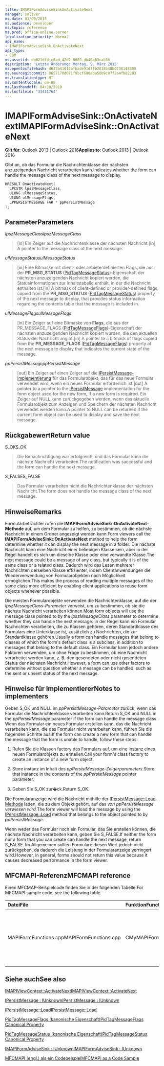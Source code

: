 ```yaml
---
title: IMAPIFormAdviseSinkOnActivateNext
manager: soliver
ms.date: 03/09/2015
ms.audience: Developer
ms.topic: reference
ms.prod: office-online-server
localization_priority: Normal
api_name:
- IMAPIFormAdviseSink.OnActivateNext
api_type:
- COM
ms.assetid: db621dfd-c6ad-42d2-8089-db40a63cab36
description: 'Letzte Änderung: Montag, 9. März 2015'
ms.openlocfilehash: d647b41018afbade91dffb2818b48b0738148855
ms.sourcegitcommit: 8657170d071f9bcf680aba50b9c07f2a4fb82283
ms.translationtype: MT
ms.contentlocale: de-DE
ms.lasthandoff: 04/28/2019
ms.locfileid: "33411764"
---
```

# <a name="imapiformadvisesinkonactivatenext"></a><span data-ttu-id="fe29e-103">IMAPIFormAdviseSink::OnActivateNext</span><span class="sxs-lookup"><span data-stu-id="fe29e-103">IMAPIFormAdviseSink::OnActivateNext</span></span>

  
  
<span data-ttu-id="fe29e-104">**Gilt für**: Outlook 2013 | Outlook 2016</span><span class="sxs-lookup"><span data-stu-id="fe29e-104">**Applies to**: Outlook 2013 | Outlook 2016</span></span> 
  
<span data-ttu-id="fe29e-105">Gibt an, ob das Formular die Nachrichtenklasse der nächsten anzuzeigenden Nachricht verarbeiten kann.</span><span class="sxs-lookup"><span data-stu-id="fe29e-105">Indicates whether the form can handle the message class of the next message to display.</span></span>
  
```cpp
HRESULT OnActivateNext(
  LPCSTR lpszMessageClass,
  ULONG ulMessageStatus,
  ULONG ulMessageFlags,
  LPPERSISTMESSAGE FAR * ppPersistMessage
);
```

## <a name="parameters"></a><span data-ttu-id="fe29e-106">Parameter</span><span class="sxs-lookup"><span data-stu-id="fe29e-106">Parameters</span></span>

 <span data-ttu-id="fe29e-107">_lpszMessageClass_</span><span class="sxs-lookup"><span data-stu-id="fe29e-107">_lpszMessageClass_</span></span>
  
> <span data-ttu-id="fe29e-108">[in] Ein Zeiger auf die Nachrichtenklasse der nächsten Nachricht.</span><span class="sxs-lookup"><span data-stu-id="fe29e-108">[in] A pointer to the message class of the next message.</span></span>
    
 <span data-ttu-id="fe29e-109">_ulMessageStatus_</span><span class="sxs-lookup"><span data-stu-id="fe29e-109">_ulMessageStatus_</span></span>
  
> <span data-ttu-id="fe29e-110">[in] Eine Bitmaske mit client- oder anbieterdefinierten Flags, die aus der **PR_MSG_STATUS** ([PidTagMessageStatus](pidtagmessagestatus-canonical-property.md))-Eigenschaft der nächsten anzuzeigenden Nachricht kopiert werden, die Statusinformationen zur Inhaltstabelle enthält, in der die Nachricht enthalten ist.</span><span class="sxs-lookup"><span data-stu-id="fe29e-110">[in] A bitmask of client-defined or provider-defined flags, copied from the **PR_MSG_STATUS** ([PidTagMessageStatus](pidtagmessagestatus-canonical-property.md)) property of the next message to display, that provides status information regarding the contents table that the message is included in.</span></span>
    
 <span data-ttu-id="fe29e-111">_ulMessageFlags_</span><span class="sxs-lookup"><span data-stu-id="fe29e-111">_ulMessageFlags_</span></span>
  
> <span data-ttu-id="fe29e-112">[in] Ein Zeiger auf eine Bitmaske von **Flags,** die aus der PR_MESSAGE_FLAGS ([PidTagMessageFlags](pidtagmessageflags-canonical-property.md))-Eigenschaft der nächsten anzuzeigenden Nachricht kopiert wurden, die den aktuellen Status der Nachricht angibt.</span><span class="sxs-lookup"><span data-stu-id="fe29e-112">[in] A pointer to a bitmask of flags copied from the **PR_MESSAGE_FLAGS** ([PidTagMessageFlags](pidtagmessageflags-canonical-property.md)) property of the next message to display that indicates the current state of the message.</span></span>
    
 <span data-ttu-id="fe29e-113">_ppPersistMessage_</span><span class="sxs-lookup"><span data-stu-id="fe29e-113">_ppPersistMessage_</span></span>
  
> <span data-ttu-id="fe29e-114">[out] Ein Zeiger auf einen Zeiger auf die [IPersistMessage-Implementierung](ipersistmessageiunknown.md) für das Formularobjekt, das für das neue Formular verwendet wird, wenn ein neues Formular erforderlich ist.</span><span class="sxs-lookup"><span data-stu-id="fe29e-114">[out] A pointer to a pointer to the [IPersistMessage](ipersistmessageiunknown.md) implementation for the form object used for the new form, if a new form is required.</span></span> <span data-ttu-id="fe29e-115">Ein Zeiger auf NULL kann zurückgegeben werden, wenn das aktuelle Formularobjekt zum Anzeigen und Speichern der nächsten Nachricht verwendet werden kann.</span><span class="sxs-lookup"><span data-stu-id="fe29e-115">A pointer to NULL can be returned if the current form object can be used to display and save the next message.</span></span> 
    
## <a name="return-value"></a><span data-ttu-id="fe29e-116">Rückgabewert</span><span class="sxs-lookup"><span data-stu-id="fe29e-116">Return value</span></span>

<span data-ttu-id="fe29e-117">S_OK</span><span class="sxs-lookup"><span data-stu-id="fe29e-117">S_OK</span></span> 
  
> <span data-ttu-id="fe29e-118">Die Benachrichtigung war erfolgreich, und das Formular kann die nächste Nachricht verarbeiten.</span><span class="sxs-lookup"><span data-stu-id="fe29e-118">The notification was successful and the form can handle the next message.</span></span>
    
<span data-ttu-id="fe29e-119">S_FALSE</span><span class="sxs-lookup"><span data-stu-id="fe29e-119">S_FALSE</span></span> 
  
> <span data-ttu-id="fe29e-120">Das Formular verarbeiten nicht die Nachrichtenklasse der nächsten Nachricht.</span><span class="sxs-lookup"><span data-stu-id="fe29e-120">The form does not handle the message class of the next message.</span></span>
    
## <a name="remarks"></a><span data-ttu-id="fe29e-121">Hinweise</span><span class="sxs-lookup"><span data-stu-id="fe29e-121">Remarks</span></span>

<span data-ttu-id="fe29e-122">Formularbetrachter rufen die **IMAPIFormAdviseSink::OnActivateNext-Methode** auf, um dem Formular zu helfen, zu bestimmen, ob die nächste Nachricht in einem Ordner angezeigt werden kann.</span><span class="sxs-lookup"><span data-stu-id="fe29e-122">Form viewers call the **IMAPIFormAdviseSink::OnActivateNext** method to help the form determine whether it can display the next message in a folder.</span></span> <span data-ttu-id="fe29e-123">Die nächste Nachricht kann eine Nachricht einer beliebigen Klasse sein, aber in der Regel handelt es sich um dieselbe Klasse oder eine verwandte Klasse.</span><span class="sxs-lookup"><span data-stu-id="fe29e-123">The next message could be a message of any class, but typically it is of the same class or a related class.</span></span> <span data-ttu-id="fe29e-124">Dadurch wird das Lesen mehrerer Nachrichten derselben Klasse effizienter, indem Clientanwendungen die Wiederverwendung von Formularobjekten nach Möglichkeit ermöglichen.</span><span class="sxs-lookup"><span data-stu-id="fe29e-124">This makes the process of reading multiple messages of the same class more efficient by enabling client applications to reuse form objects whenever possible.</span></span> 
  
<span data-ttu-id="fe29e-125">Die meisten Formularobjekte verwenden die Nachrichtenklasse, auf die der  _lpszMessageClass-Parameter_ verweist, um zu bestimmen, ob sie die nächste Nachricht verarbeiten können.</span><span class="sxs-lookup"><span data-stu-id="fe29e-125">Most form objects will use the message class pointed to by the  _lpszMessageClass_ parameter to determine whether they can handle the next message.</span></span> <span data-ttu-id="fe29e-126">In der Regel kann ein Formular Nachrichten verarbeiten, die zu Klassen gehören, deren Standardklasse des Formulars eine Unterklasse ist, zusätzlich zu Nachrichten, die zur Standardklasse gehören.</span><span class="sxs-lookup"><span data-stu-id="fe29e-126">Usually a form can handle messages that belong to classes of which the form's default class is a subclass, in addition to messages that belong to the default class.</span></span> <span data-ttu-id="fe29e-127">Ein Formular kann jedoch andere Faktoren verwenden, um ohne Frage zu bestimmen, ob eine Nachricht verarbeitet werden kann, z. B. den gesendeten oder nicht gesendeten Status der nächsten Nachricht.</span><span class="sxs-lookup"><span data-stu-id="fe29e-127">However, a form can use other factors to determine without question whether a message can be handled, such as the sent or unsent status of the next message.</span></span> 
  
## <a name="notes-to-implementers"></a><span data-ttu-id="fe29e-128">Hinweise für Implementierer</span><span class="sxs-lookup"><span data-stu-id="fe29e-128">Notes to implementers</span></span>

<span data-ttu-id="fe29e-129">Geben S_OK und NULL im  _ppPersistMessage-Parameter_ zurück, wenn das Formular die Nachrichtenklasse verarbeiten kann.</span><span class="sxs-lookup"><span data-stu-id="fe29e-129">Return S_OK and NULL in the  _ppPersistMessage_ parameter if the form can handle the message class.</span></span> <span data-ttu-id="fe29e-130">Wenn das Formular ein neues Formular erstellen kann, das die Nachricht verarbeiten kann, die das Formular nicht verarbeiten kann, führen Sie die folgenden Schritte aus:</span><span class="sxs-lookup"><span data-stu-id="fe29e-130">If the form can create a new form that can handle the message that the form is unable to handle, follow these steps:</span></span> 
  
1. <span data-ttu-id="fe29e-131">Rufen Sie die Klassen factory des Formulars auf, um eine Instanz eines neuen Formularobjekts zu erstellen.</span><span class="sxs-lookup"><span data-stu-id="fe29e-131">Call your form's class factory to create an instance of a new form object.</span></span>
    
2. <span data-ttu-id="fe29e-132">Store instanz im Inhalt des _ppPersistMessage-Zeigerparameters._</span><span class="sxs-lookup"><span data-stu-id="fe29e-132">Store that instance in the contents of the  _ppPersistMessage_ pointer parameter.</span></span> 
    
3. <span data-ttu-id="fe29e-133">Geben Sie S_OK zur�ck.</span><span class="sxs-lookup"><span data-stu-id="fe29e-133">Return S_OK.</span></span>
    
<span data-ttu-id="fe29e-134">Die Formularanzeige wird die Nachricht mithilfe der [IPersistMessage::Load-Methode](ipersistmessage-load.md) laden, die zu dem Objekt gehört, auf das _von ppPersistMessage verwiesen wird._</span><span class="sxs-lookup"><span data-stu-id="fe29e-134">The form viewer will load the message by using the [IPersistMessage::Load](ipersistmessage-load.md) method that belongs to the object pointed to by  _ppPersistMessage_.</span></span>
  
<span data-ttu-id="fe29e-135">Wenn weder das Formular noch ein Formular, das Sie erstellen können, die nächste Nachricht verarbeiten kann, geben Sie S_FALSE.</span><span class="sxs-lookup"><span data-stu-id="fe29e-135">If neither the form nor a form that you can create can handle the next message, return S_FALSE.</span></span> <span data-ttu-id="fe29e-136">Im Allgemeinen sollten Formulare diesen Wert jedoch nicht zurückgeben, da dadurch die Leistung in der Formularanzeige verringert wird.</span><span class="sxs-lookup"><span data-stu-id="fe29e-136">However, in general, forms should not return this value because it causes decreased performance in the form viewer.</span></span>
  
## <a name="mfcmapi-reference"></a><span data-ttu-id="fe29e-137">MFCMAPI-Referenz</span><span class="sxs-lookup"><span data-stu-id="fe29e-137">MFCMAPI reference</span></span>

<span data-ttu-id="fe29e-138">Einen MFCMAP-Beispielcode finden Sie in der folgenden Tabelle.</span><span class="sxs-lookup"><span data-stu-id="fe29e-138">For MFCMAPI sample code, see the following table.</span></span>
  
|<span data-ttu-id="fe29e-139">**Datei**</span><span class="sxs-lookup"><span data-stu-id="fe29e-139">**File**</span></span>|<span data-ttu-id="fe29e-140">**Funktion**</span><span class="sxs-lookup"><span data-stu-id="fe29e-140">**Function**</span></span>|<span data-ttu-id="fe29e-141">**Comment**</span><span class="sxs-lookup"><span data-stu-id="fe29e-141">**Comment**</span></span>|
|:-----|:-----|:-----|
|<span data-ttu-id="fe29e-142">MAPIFormFunctions.cpp</span><span class="sxs-lookup"><span data-stu-id="fe29e-142">MAPIFormFunctions.cpp</span></span>  <br/> |<span data-ttu-id="fe29e-143">CMyMAPIFormViewer::ActivateNext</span><span class="sxs-lookup"><span data-stu-id="fe29e-143">CMyMAPIFormViewer::ActivateNext</span></span>  <br/> |<span data-ttu-id="fe29e-144">MFCMAPI verwendet die **IMAPIFormAdviseSink::OnActivateNext-Methode,** um die [IMAPIViewContext::ActivateNext-Methode zu](imapiviewcontext-activatenext.md) implementieren.</span><span class="sxs-lookup"><span data-stu-id="fe29e-144">MFCMAPI uses the **IMAPIFormAdviseSink::OnActivateNext** method to implement the [IMAPIViewContext::ActivateNext](imapiviewcontext-activatenext.md) method.</span></span>  <br/> |
   
## <a name="see-also"></a><span data-ttu-id="fe29e-145">Siehe auch</span><span class="sxs-lookup"><span data-stu-id="fe29e-145">See also</span></span>



[<span data-ttu-id="fe29e-146">IMAPIViewContext::ActivateNext</span><span class="sxs-lookup"><span data-stu-id="fe29e-146">IMAPIViewContext::ActivateNext</span></span>](imapiviewcontext-activatenext.md)
  
[<span data-ttu-id="fe29e-147">IPersistMessage : IUnknown</span><span class="sxs-lookup"><span data-stu-id="fe29e-147">IPersistMessage : IUnknown</span></span>](ipersistmessageiunknown.md)
  
[<span data-ttu-id="fe29e-148">IPersistMessage::Load</span><span class="sxs-lookup"><span data-stu-id="fe29e-148">IPersistMessage::Load</span></span>](ipersistmessage-load.md)
  
[<span data-ttu-id="fe29e-149">PidTagMessageFlags (kanonische Eigenschaft)</span><span class="sxs-lookup"><span data-stu-id="fe29e-149">PidTagMessageFlags Canonical Property</span></span>](pidtagmessageflags-canonical-property.md)
  
[<span data-ttu-id="fe29e-150">PidTagMessageStatus (kanonische Eigenschaft)</span><span class="sxs-lookup"><span data-stu-id="fe29e-150">PidTagMessageStatus Canonical Property</span></span>](pidtagmessagestatus-canonical-property.md)
  
[<span data-ttu-id="fe29e-151">IMAPIFormAdviseSink : IUnknown</span><span class="sxs-lookup"><span data-stu-id="fe29e-151">IMAPIFormAdviseSink : IUnknown</span></span>](imapiformadvisesinkiunknown.md)


[<span data-ttu-id="fe29e-152">MFCMAPI (engl.) als ein Codebeispiel</span><span class="sxs-lookup"><span data-stu-id="fe29e-152">MFCMAPI as a Code Sample</span></span>](mfcmapi-as-a-code-sample.md)


